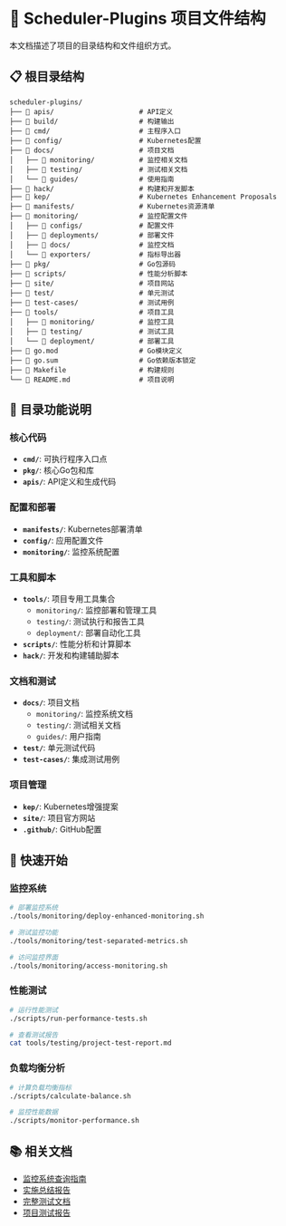 # 📁 Scheduler-Plugins 项目文件结构

本文档描述了项目的目录结构和文件组织方式。

## 📋 根目录结构

```
scheduler-plugins/
├── 📁 apis/                     # API定义
├── 📁 build/                    # 构建输出
├── 📁 cmd/                      # 主程序入口
├── 📁 config/                   # Kubernetes配置
├── 📁 docs/                     # 项目文档
│   ├── 📁 monitoring/           # 监控相关文档
│   ├── 📁 testing/              # 测试相关文档
│   └── 📁 guides/               # 使用指南
├── 📁 hack/                     # 构建和开发脚本
├── 📁 kep/                      # Kubernetes Enhancement Proposals
├── 📁 manifests/                # Kubernetes资源清单
├── 📁 monitoring/               # 监控配置文件
│   ├── 📁 configs/              # 配置文件
│   ├── 📁 deployments/          # 部署文件
│   ├── 📁 docs/                 # 监控文档
│   └── 📁 exporters/            # 指标导出器
├── 📁 pkg/                      # Go包源码
├── 📁 scripts/                  # 性能分析脚本
├── 📁 site/                     # 项目网站
├── 📁 test/                     # 单元测试
├── 📁 test-cases/               # 测试用例
├── 📁 tools/                    # 项目工具
│   ├── 📁 monitoring/           # 监控工具
│   ├── 📁 testing/              # 测试工具
│   └── 📁 deployment/           # 部署工具
├── 📄 go.mod                    # Go模块定义
├── 📄 go.sum                    # Go依赖版本锁定
├── 📄 Makefile                  # 构建规则
└── 📄 README.md                 # 项目说明
```

## 🎯 目录功能说明

### 核心代码
- **`cmd/`**: 可执行程序入口点
- **`pkg/`**: 核心Go包和库
- **`apis/`**: API定义和生成代码

### 配置和部署
- **`manifests/`**: Kubernetes部署清单
- **`config/`**: 应用配置文件
- **`monitoring/`**: 监控系统配置

### 工具和脚本
- **`tools/`**: 项目专用工具集合
  - `monitoring/`: 监控部署和管理工具
  - `testing/`: 测试执行和报告工具
  - `deployment/`: 部署自动化工具
- **`scripts/`**: 性能分析和计算脚本
- **`hack/`**: 开发和构建辅助脚本

### 文档和测试
- **`docs/`**: 项目文档
  - `monitoring/`: 监控系统文档
  - `testing/`: 测试相关文档
  - `guides/`: 用户指南
- **`test/`**: 单元测试代码
- **`test-cases/`**: 集成测试用例

### 项目管理
- **`kep/`**: Kubernetes增强提案
- **`site/`**: 项目官方网站
- **`.github/`**: GitHub配置

## 🚀 快速开始

### 监控系统
```bash
# 部署监控系统
./tools/monitoring/deploy-enhanced-monitoring.sh

# 测试监控功能
./tools/monitoring/test-separated-metrics.sh

# 访问监控界面
./tools/monitoring/access-monitoring.sh
```

### 性能测试
```bash
# 运行性能测试
./scripts/run-performance-tests.sh

# 查看测试报告
cat tools/testing/project-test-report.md
```

### 负载均衡分析
```bash
# 计算负载均衡指标
./scripts/calculate-balance.sh

# 监控性能数据
./scripts/monitor-performance.sh
```

## 📚 相关文档

- [监控系统查询指南](docs/monitoring/separated-load-balance-queries.md)
- [实施总结报告](docs/monitoring/separation-implementation-summary.md)
- [完整测试文档](tools/testing/完整测试文档.md)
- [项目测试报告](tools/testing/project-test-report.md)
